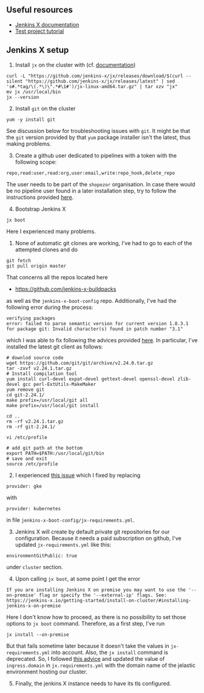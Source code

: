 ## Useful resources

* [Jenkins X documentation](jenkins-x.io)
* [Test project tutorial](https://blog.testproject.io/2019/10/29/continuous-deployment-with-kubernetes-and-jenkins-x/)

## Jenkins X setup

1. Install `jx` on the cluster with (cf. [documentation](https://jenkins-x.io/docs/getting-started/setup/install/#linux))
```
curl -L "https://github.com/jenkins-x/jx/releases/download/$(curl --silent "https://github.com/jenkins-x/jx/releases/latest" | sed 's#.*tag/\(.*\)\".*#\1#')/jx-linux-amd64.tar.gz" | tar xzv "jx"
mv jx /usr/local/bin
jx --version
```

2. Install `git` on the cluster
```
yum -y install git
```
See discussion below for troubleshooting issues with `git`. It might be that the `git` version provided by that `yum` package installer isn't the latest, thus making problems.

3. Create a github user dedicated to pipelines with a token with the following scope: 
```
repo,read:user,read:org,user:email,write:repo_hook,delete_repo
```
The user needs to be part of the `shopozor` organisation. In case there would be no pipeline user found in a later installation step, try to follow the instructions provided [here](https://github.com/jenkins-x/jx/issues/1679).

4. Bootstrap Jenkins X
```
jx boot
```

Here I experienced many problems. 

1. None of automatic git clones are working, I've had to go to each of the attempted clones and do
```
git fetch
git pull origin master
```
That concerns all the repos located here

* https://github.com/jenkins-x-buildpacks

as well as the `jenkins-x-boot-config` repo. Additionally, I've had the following error during the process:
```
verifying packages
error: failed to parse semantic version for current version 1.8.3.1 for package git: Invalid character(s) found in patch number "3.1" 
```
which I was able to fix following the advices provided [here](https://github.com/jenkins-x/jx/issues/5534). In particular, I've installed the latest git client as follows:
```
# downlod source code
wget https://github.com/git/git/archive/v2.24.0.tar.gz
tar -zxvf v2.24.1.tar.gz
# Install compilation tool
yum install curl-devel expat-devel gettext-devel openssl-devel zlib-devel gcc perl-ExtUtils-MakeMaker
yum remove git
cd git-2.24.1/
make prefix=/usr/local/git all
make prefix=/usr/local/git install

cd ..
rm -rf v2.24.1.tar.gz
rm -rf git-2.24.1/

vi /etc/profile

# add git path at the bottom
export PATH=$PATH:/usr/local/git/bin
# save and exit
source /etc/profile
```

2. I experienced [this issue](https://github.com/jenkins-x/jx/issues/5418) which I fixed by replacing
```
provider: gke
```
with 
```
provider: kubernetes
```
in file `jenkins-x-boot-config/jx-requirements.yml`.

3. Jenkins X will create by default private git repositories for our configuration. Because it needs a paid subscription on github, I've updated `jx-requirements.yml` like this:
```
environmentGitPublic: true
```
under `cluster` section.

4. Upon calling `jx boot`, at some point I get the error
```
If you are installing Jenkins X on premise you may want to use the '--on-premise' flag or specify the '--external-ip' flags. See: https://jenkins-x.io/getting-started/install-on-cluster/#installing-jenkins-x-on-premise
```
Here I don't know how to proceed, as there is no possibility to set those options to `jx boot` command. Therefore, as a first step, I've run
```
jx install --on-premise
```
But that fails sometime later because it doesn't take the values in `jx-requirements.yml` into account. Also, the `jx install` command is deprecated. So, I followed [this advice](https://github.com/jenkins-x/jx/issues/5496) and updated the value of `ingress.domain` in `jx.requirements.yml` with the domain name of the jelastic environment hosting our cluster.

5. Finally, the jenkins X instance needs to have its tls configured.